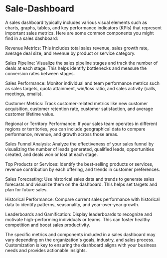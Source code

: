 # Sale-Dashboard
A sales dashboard typically includes various visual elements such as charts, graphs, tables, and key performance indicators (KPIs) that represent important sales metrics. Here are some common components you might find in a sales dashboard:

Revenue Metrics: This includes total sales revenue, sales growth rate, average deal size, and revenue by product or service category.

Sales Pipeline: Visualize the sales pipeline stages and track the number of deals at each stage. This helps identify bottlenecks and measure the conversion rates between stages.

Sales Performance: Monitor individual and team performance metrics such as sales targets, quota attainment, win/loss ratio, and sales activity (calls, meetings, emails).

Customer Metrics: Track customer-related metrics like new customer acquisition, customer retention rate, customer satisfaction, and average customer lifetime value.

Regional or Territory Performance: If your sales team operates in different regions or territories, you can include geographical data to compare performance, revenue, and growth across those areas.

Sales Funnel Analysis: Analyze the effectiveness of your sales funnel by visualizing the number of leads generated, qualified leads, opportunities created, and deals won or lost at each stage.

Top Products or Services: Identify the best-selling products or services, revenue contribution by each offering, and trends in customer preferences.

Sales Forecasting: Use historical sales data and trends to generate sales forecasts and visualize them on the dashboard. This helps set targets and plan for future sales.

Historical Performance: Compare current sales performance with historical data to identify patterns, seasonality, and year-over-year growth.

Leaderboards and Gamification: Display leaderboards to recognize and motivate high-performing individuals or teams. This can foster healthy competition and boost sales productivity.

The specific metrics and components included in a sales dashboard may vary depending on the organization's goals, industry, and sales process. Customization is key to ensuring the dashboard aligns with your business needs and provides actionable insights.
